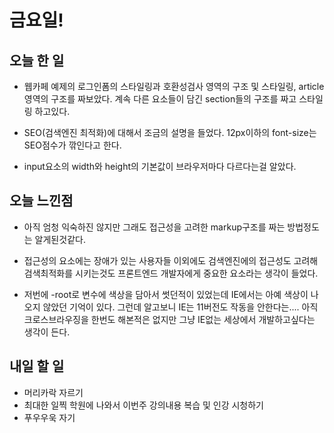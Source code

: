 # 금요일!

## 오늘 한 일

- 웹카페 예제의 로그인폼의 스타일링과 호환성검사 영역의 구조 및 스타일링, article영역의 구조를 짜보았다. 계속 다른 요소들이 담긴 section들의 구조를 짜고 스타일링 하고있다.

- SEO(검색엔진 최적화)에 대해서 조금의 설명을 들었다. 12px이하의 font-size는 SEO점수가 깎인다고 한다.

- input요소의 width와 height의 기본값이 브라우저마다 다르다는걸 알았다.

## 오늘 느낀점

- 아직 엄청 익숙하진 않지만 그래도 접근성을 고려한 markup구조를 짜는 방법정도는 알게된것같다.

- 접근성의 요소에는 장애가 있는 사용자들 이외에도 검색엔진에의 접근성도 고려해 검색최적화를 시키는것도 프론트엔드 개발자에게 중요한 요소라는 생각이 들었다.

- 저번에 -root로 변수에 색상을 담아서 썻던적이 있었는데 IE에서는 아예 색상이 나오지 않았던 기억이 있다. 그런데 알고보니 IE는 11버전도 작동을 안한다는....
아직 크로스브라우징을 한번도 해본적은 없지만 그냥 IE없는 세상에서 개발하고싶다는 생각이 든다.

## 내일 할 일

- 머리카락 자르기
- 최대한 일찍 학원에 나와서 이번주 강의내용 복습 및 인강 시청하기
- 푸우우욱 자기

